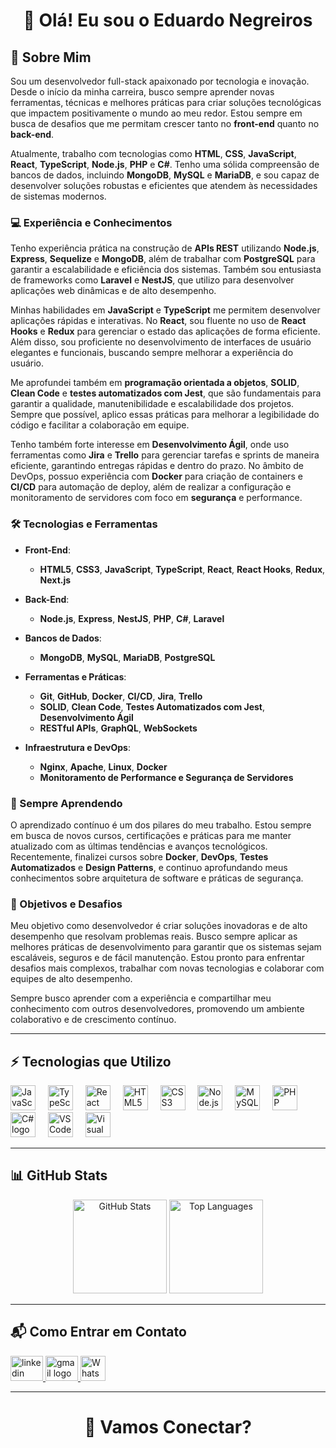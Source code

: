 <h1 align="center">👋 Olá! Eu sou o Eduardo Negreiros</h1>

## 🌟 Sobre Mim

Sou um desenvolvedor full-stack apaixonado por tecnologia e inovação. Desde o início da minha carreira, busco sempre aprender novas ferramentas, técnicas e melhores práticas para criar soluções tecnológicas que impactem positivamente o mundo ao meu redor. Estou sempre em busca de desafios que me permitam crescer tanto no **front-end** quanto no **back-end**.

Atualmente, trabalho com tecnologias como **HTML**, **CSS**, **JavaScript**, **React**, **TypeScript**, **Node.js**, **PHP** e **C#**. Tenho uma sólida compreensão de bancos de dados, incluindo **MongoDB**, **MySQL** e **MariaDB**, e sou capaz de desenvolver soluções robustas e eficientes que atendem às necessidades de sistemas modernos.

### 💻 Experiência e Conhecimentos

Tenho experiência prática na construção de **APIs REST** utilizando **Node.js**, **Express**, **Sequelize** e **MongoDB**, além de trabalhar com **PostgreSQL** para garantir a escalabilidade e eficiência dos sistemas. Também sou entusiasta de frameworks como **Laravel** e **NestJS**, que utilizo para desenvolver aplicações web dinâmicas e de alto desempenho.

Minhas habilidades em **JavaScript** e **TypeScript** me permitem desenvolver aplicações rápidas e interativas. No **React**, sou fluente no uso de **React Hooks** e **Redux** para gerenciar o estado das aplicações de forma eficiente. Além disso, sou proficiente no desenvolvimento de interfaces de usuário elegantes e funcionais, buscando sempre melhorar a experiência do usuário.

Me aprofundei também em **programação orientada a objetos**, **SOLID**, **Clean Code** e **testes automatizados com Jest**, que são fundamentais para garantir a qualidade, manutenibilidade e escalabilidade dos projetos. Sempre que possível, aplico essas práticas para melhorar a legibilidade do código e facilitar a colaboração em equipe.

Tenho também forte interesse em **Desenvolvimento Ágil**, onde uso ferramentas como **Jira** e **Trello** para gerenciar tarefas e sprints de maneira eficiente, garantindo entregas rápidas e dentro do prazo. No âmbito de DevOps, possuo experiência com **Docker** para criação de containers e **CI/CD** para automação de deploy, além de realizar a configuração e monitoramento de servidores com foco em **segurança** e performance.

### 🛠️ Tecnologias e Ferramentas

- **Front-End**: 
  - **HTML5**, **CSS3**, **JavaScript**, **TypeScript**, **React**, **React Hooks**, **Redux**, **Next.js**
  
- **Back-End**:
  - **Node.js**, **Express**, **NestJS**, **PHP**, **C#**, **Laravel**
  
- **Bancos de Dados**:
  - **MongoDB**, **MySQL**, **MariaDB**, **PostgreSQL**

- **Ferramentas e Práticas**:
  - **Git**, **GitHub**, **Docker**, **CI/CD**, **Jira**, **Trello**
  - **SOLID**, **Clean Code**, **Testes Automatizados com Jest**, **Desenvolvimento Ágil**
  - **RESTful APIs**, **GraphQL**, **WebSockets**
  
- **Infraestrutura e DevOps**:
  - **Nginx**, **Apache**, **Linux**, **Docker**
  - **Monitoramento de Performance e Segurança de Servidores**

### 🌱 Sempre Aprendendo

O aprendizado contínuo é um dos pilares do meu trabalho. Estou sempre em busca de novos cursos, certificações e práticas para me manter atualizado com as últimas tendências e avanços tecnológicos. Recentemente, finalizei cursos sobre **Docker**, **DevOps**, **Testes Automatizados** e **Design Patterns**, e continuo aprofundando meus conhecimentos sobre arquitetura de software e práticas de segurança.

### 🚀 Objetivos e Desafios

Meu objetivo como desenvolvedor é criar soluções inovadoras e de alto desempenho que resolvam problemas reais. Busco sempre aplicar as melhores práticas de desenvolvimento para garantir que os sistemas sejam escaláveis, seguros e de fácil manutenção. Estou pronto para enfrentar desafios mais complexos, trabalhar com novas tecnologias e colaborar com equipes de alto desempenho.

Sempre busco aprender com a experiência e compartilhar meu conhecimento com outros desenvolvedores, promovendo um ambiente colaborativo e de crescimento contínuo.

---

## ⚡ Tecnologias que Utilizo

<div align="left">
  <img src="https://cdn.jsdelivr.net/gh/devicons/devicon/icons/javascript/javascript-original.svg" height="40" alt="JavaScript logo" />
  <img width="12" />
  <img src="https://cdn.jsdelivr.net/gh/devicons/devicon/icons/typescript/typescript-original.svg" height="40" alt="TypeScript logo" />
  <img width="12" />
  <img src="https://cdn.jsdelivr.net/gh/devicons/devicon/icons/react/react-original.svg" height="40" alt="React logo" />
  <img width="12" />
  <img src="https://cdn.jsdelivr.net/gh/devicons/devicon/icons/html5/html5-original.svg" height="40" alt="HTML5 logo" />
  <img width="12" />
  <img src="https://cdn.jsdelivr.net/gh/devicons/devicon/icons/css3/css3-original.svg" height="40" alt="CSS3 logo" />
  <img width="12" />
  <img src="https://cdn.jsdelivr.net/gh/devicons/devicon/icons/nodejs/nodejs-original.svg" height="40" alt="Node.js logo" />
  <img width="12" />
  <img src="https://cdn.jsdelivr.net/gh/devicons/devicon/icons/mysql/mysql-original.svg" height="40" alt="MySQL logo" />
  <img width="12" />
  <img src="https://cdn.jsdelivr.net/gh/devicons/devicon/icons/php/php-original.svg" height="40" alt="PHP logo" />
  <img width="12" />
  <img src="https://cdn.jsdelivr.net/gh/devicons/devicon/icons/csharp/csharp-original.svg" height="40" alt="C# logo" />
  <img width="12" />
  <img src="https://cdn.jsdelivr.net/gh/devicons/devicon/icons/vscode/vscode-original.svg" height="40" alt="VSCode logo" />
  <img width="12" />
  <img src="https://cdn.jsdelivr.net/gh/devicons/devicon/icons/visualstudio/visualstudio-plain.svg" height="40" alt="Visual Studio logo" />
</div>

---

## 📊 GitHub Stats

<div align="center">
  <img src="https://github-readme-stats.vercel.app/api?username=EduardoSilvaNegreiros&show_icons=true&include_all_commits=true&count_private=true&theme=vue&hide_border=false" height="150" alt="GitHub Stats" />
  <img src="https://github-readme-stats.vercel.app/api/top-langs?username=EduardoSilvaNegreiros&layout=compact&theme=vue&hide_border=false" height="150" alt="Top Languages" />
</div>

---

## 📬 Como Entrar em Contato

<div align="left">
  <a href="https://www.linkedin.com/in/eduardonegreiross" target="_blank">
    <img src="https://raw.githubusercontent.com/maurodesouza/profile-readme-generator/master/src/assets/icons/social/linkedin/default.svg" width="52" height="40" alt="linkedin logo" />
  </a>
  <a href="mailto:edunegreiross@gmail.com" target="_blank">
    <img src="https://raw.githubusercontent.com/maurodesouza/profile-readme-generator/master/src/assets/icons/social/gmail/default.svg" width="52" height="40" alt="gmail logo" />
  </a>
  <a href="https://wa.me/5511992252201" target="_blank">
    <img src="https://img.icons8.com/color/48/000000/whatsapp.png" width="40" alt="WhatsApp logo" />
  </a>
</div>

---

<h1 align="center">🚀 Vamos Conectar?</h1>
